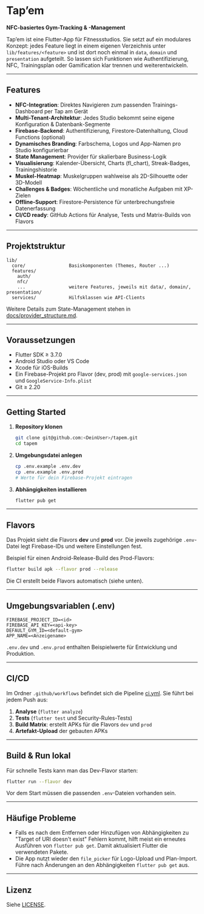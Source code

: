# Tap’em

**NFC-basiertes Gym-Tracking & -Management**

Tap’em ist eine Flutter-App für Fitnessstudios. Sie setzt auf ein modulares Konzept: jedes Feature liegt in einem eigenen Verzeichnis unter `lib/features/<feature>` und ist dort noch einmal in `data`, `domain` und `presentation` aufgeteilt. So lassen sich Funktionen wie Authentifizierung, NFC, Trainingsplan oder Gamification klar trennen und weiterentwickeln.

---

## Features

- **NFC-Integration**: Direktes Navigieren zum passenden Trainings-Dashboard per Tap am Gerät
- **Multi-Tenant-Architektur**: Jedes Studio bekommt seine eigene Konfiguration & Datenbank-Segmente
- **Firebase-Backend**: Authentifizierung, Firestore-Datenhaltung, Cloud Functions (optional)
- **Dynamisches Branding**: Farbschema, Logos und App-Namen pro Studio konfigurierbar
- **State Management**: Provider für skalierbare Business-Logik
- **Visualisierung**: Kalender-Übersicht, Charts (fl_chart), Streak-Badges, Trainingshistorie
- **Muskel-Heatmap**: Muskelgruppen wahlweise als 2D-Silhouette oder 3D-Modell
- **Challenges & Badges**: Wöchentliche und monatliche Aufgaben mit XP-Zielen
- **Offline-Support**: Firestore-Persistence für unterbrechungsfreie Datenerfassung
- **CI/CD ready**: GitHub Actions für Analyse, Tests und Matrix-Builds von Flavors

---

## Projektstruktur

```
lib/
  core/                Basiskomponenten (Themes, Router ...)
  features/
    auth/
    nfc/
    ...                weitere Features, jeweils mit data/, domain/, presentation/
  services/            Hilfsklassen wie API-Clients
```

Weitere Details zum State-Management stehen in [docs/provider_structure.md](docs/provider_structure.md).

---

## Voraussetzungen

- Flutter SDK ≥ 3.7.0
- Android Studio oder VS Code
- Xcode für iOS-Builds
- Ein Firebase-Projekt pro Flavor (dev, prod) mit `google-services.json` und `GoogleService-Info.plist`
- Git ≥ 2.20

---

## Getting Started

1. **Repository klonen**
   ```bash
   git clone git@github.com:<DeinUser>/tapem.git
   cd tapem
   ```
2. **Umgebungsdatei anlegen**
   ```bash
   cp .env.example .env.dev
   cp .env.example .env.prod
   # Werte für dein Firebase-Projekt eintragen
   ```
3. **Abhängigkeiten installieren**
   ```bash
   flutter pub get
   ```

---

## Flavors

Das Projekt sieht die Flavors **dev** und **prod** vor. Die jeweils zugehörige `.env`-Datei legt Firebase-IDs und weitere Einstellungen fest.

Beispiel für einen Android-Release-Build des Prod-Flavors:

```bash
flutter build apk --flavor prod --release
```

Die CI erstellt beide Flavors automatisch (siehe unten).

---

## Umgebungsvariablen (.env)

```
FIREBASE_PROJECT_ID=<id>
FIREBASE_API_KEY=<api-key>
DEFAULT_GYM_ID=<default-gym>
APP_NAME=<Anzeigename>
```

`.env.dev` und `.env.prod` enthalten Beispielwerte für Entwicklung und Produktion.

---

## CI/CD

Im Ordner `.github/workflows` befindet sich die Pipeline [ci.yml](.github/workflows/ci.yml). Sie führt bei jedem Push aus:

1. **Analyse** (`flutter analyze`)
2. **Tests** (`flutter test` und Security-Rules-Tests)
3. **Build Matrix**: erstellt APKs für die Flavors `dev` und `prod`
4. **Artefakt-Upload** der gebauten APKs

---

## Build & Run lokal

Für schnelle Tests kann man das Dev-Flavor starten:

```bash
flutter run --flavor dev
```

Vor dem Start müssen die passenden `.env`-Dateien vorhanden sein.

---

## Häufige Probleme

- Falls es nach dem Entfernen oder Hinzufügen von Abhängigkeiten zu "Target of URI doesn't exist" Fehlern kommt, hilft meist ein erneutes Ausführen von
  `flutter pub get`. Damit aktualisiert Flutter die verwendeten Pakete.
- Die App nutzt wieder den `file_picker` für Logo-Upload und Plan-Import.
  Führe nach Änderungen an den Abhängigkeiten `flutter pub get` aus.

---

## Lizenz

Siehe [LICENSE](LICENSE).
